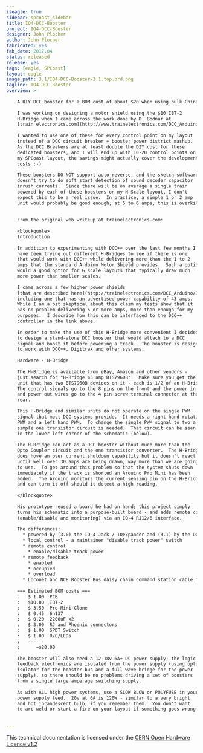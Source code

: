 ```yaml
---
iseagle: true
sidebar: spcoast_sidebar
title: IO4-DCC-Booster
project: IO4-DCC-Booster
designer: John Plocher
author: John Plocher
fabricated: yes
fab_date: 2017.04
status: released
release: yes
tags: [eagle, SPCoast]
layout: eagle
image_path: 3.1/IO4-DCC-Booster-3.1.top.brd.png
tagline: IO4 DCC Booster
overview: >
    
    A DIY DCC booster for a BOM cost of about $20 when using bulk China/eBay parts.
    
    I was working on designing a motor shield using the $10 IBT-2
    H-Bridge when I came across the work done by D. Bodnar at
    [train electronics.com](http://www.trainelectronics.com/DCC_Arduino/DCC_Booster/)
    
    I wanted to use one of these for every control point on my layout
    instead of a DCC circuit breaker + booster power district mashup.
    As the DCC Breakers are at least double the DIY cost for these
    dedicated boosters, and I will end up with 10-20 control points on
    my SPCoast layout, the savings might actually cover the development
    costs :-)
    
    These boosters DO NOT support auto-reverse, and the sketch software
    doesn't try to do soft start detection of sound decoder capacitor
    inrush currents.  Since there will be on average a single train
    powered by each of these boosters on my N-Scale layout, I don't
    expect this to be a real issue.  In practice, a simple 1 or 2 amp
    unit would probably be good enough; at 5 to 6 amps, this is overkill.
    
    
    From the original web writeup at trainelectronics.com:
    
    <blockquote>
    Introduction
    
    In addition to experimenting with DCC++ over the last few months I
    have been trying out different H-Bridges to see if there is one
    that would work with DCC++ while delivering more than the 1 to 2
    amps that the standard Arduino Motor Shield provides.  Such a option
    would a good option for G scale layouts that typically draw much
    more power than smaller scales.
    
    I came across a few higher power shields
    [that are described here](http://trainelectronics.com/DCC_Arduino/DCC++/)
    including one that has an advertised power capability of 43 amps.
    While I am a bit skeptical about this claim my tests show that it
    has no problem delivering 5 or more amps, more than enough for my
    purposes.  I describe how this can be interfaced to the DCC++
    controller in the link above.
    
    In order to make the use of this H-Bridge more convenient I decided
    to design a stand-alone DCC booster that would attach to a DCC
    signal and boost it before powering a track.  The booster is designed
    to work with DCC++, Digitrax and other systems.
    
    Hardware - H-Bridge
    
    The H-Bridge is available from eBay, Amazon and other vendors -
    just search for "H-Bridge 43 amp BTS7960B".  Make sure you get the
    unit that has two BTS7960B devices on it - each is 1/2 of an H-Bridge.
    The control signals go to the 8 pins on the front and the power in
    and power out wires go to the 4 pin screw terminal connector at the
    rear.
    
    This H-Bridge and similar units do not operate on the single PWM
    signal that most DCC systems provide.  It needs a right hand rotating
    PWM and a left hand PWM.  To change the single PWM signal to two a
    simple one transistor circuit is needed.  That circuit can be seen
    in the lower left corner of the schematic (below).
    
    The H-Bridge can act as a DCC booster without much more than the
    Opto Coupler circuit and the one transistor converter.  The H-Bridge
    does hove an over current shutdown capability but it doesn't react
    until well over 30 amps are being drawn, way more than we are going
    to use.  To get around this problem so that the system shuts down
    immediately if the track is shorted an Arduino Pro Mini has been
    added.  The Arduino monitors the current sensing pin on the H-Bridge
    and can turn it off should it detect a high reading.
    
    </blockquote>
    
    His prototype reused a board he had on hand; this project simply
    turns his schematic into a purpose-built board - and adds remote control
    (enable/disable and monitoring) via an IO-4 RJ12/6 interface.
    
    The differences:
      * powered by (3.0) the IO-4 Jack / IOexpander and (3.1) by the DC booster power.
      * local control - a maintainer "disable track power" switch
      * remote control
        * enable/disable track power
      * remote feedback
        * enabled
        * occupied
        * overload
      * Loconet and NCE Booster Bus daisy chain command station cable jacks
    
    === Estimated BOM costs ===
    :	$ 1.00  PCB 
    :	$10.00  IBT-2 
    :	$ 3.50  Pro Mini Clone
    :	$ 0.45  6n137
    :	$ 0.20  2200uF x2
    :	$ 3.00  RJ and Phoenix connectors
    :	$ 1.00  SPDT Switch
    :	$ 1.00  R/C/LEDs
    :	------
    :      ~$20.00
    
    The booster will also need a 12-18v 6A+ DC power supply; the logic and
    feedback electronics are isolated from the power supply (using opto
    isolator for the booster bus and a full wave bridge for the power
    supply), so there should be no problems driving a set of boosters
    from a single large amperage switching supply.
    
    As with ALL high power systems, use a SLOW BLOW or POLYFUSE in your
    power supply feed.  20v at 6A is 120W - similar to a very bright
    and hot incandescent bulb, if you remember them.  You don't want
    to arc weld or start a fire on your layout if something goes wrong!
    
    
---
```



This technical documentation is licensed under the [CERN Open Hardware Licence v1.2](http://www.ohwr.org/attachments/2388/cern_ohl_v_1_2.txt)
